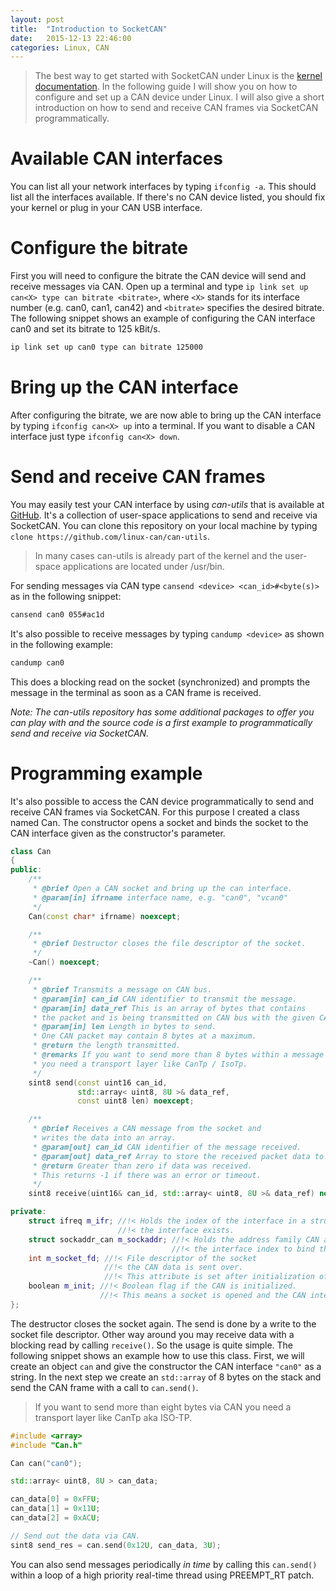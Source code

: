 ```yaml
---
layout: post
title:  "Introduction to SocketCAN"
date:   2015-12-13 22:46:00
categories: Linux, CAN
---
```


> The best way to get started with SocketCAN under Linux is the [kernel documentation](https://www.kernel.org/doc/Documentation/networking/can.txt). In the following guide I will show you on how to configure and set up a CAN device under Linux. I will also give a short introduction on how to send and receive CAN frames via SocketCAN programmatically.

# Available CAN interfaces
You can list all your network interfaces by typing `ifconfig -a`. This should list all the interfaces available. If there's no CAN device listed, you should fix your kernel or plug in your CAN USB interface.

# Configure the bitrate
First you will need to configure the bitrate the CAN device will send and receive messages via CAN. Open up a terminal and type `ip link set up can<X> type can bitrate <bitrate>`, where `<X>` stands for its interface number (e.g. can0, can1, can42) and `<bitrate>` specifies the desired bitrate. The following snippet shows an example of configuring the CAN interface can0 and set its bitrate to 125 kBit/s.

```bash
ip link set up can0 type can bitrate 125000
```

# Bring up the CAN interface
After configuring the bitrate, we are now able to bring up the CAN interface by typing `ifconfig can<X> up` into a terminal. If you want to disable a CAN interface just type `ifconfig can<X> down`.

# Send and receive CAN frames
You may easily test your CAN interface by using *can-utils* that is available at [GitHub](https://github.com/linux-can/can-utils). It's a collection of user-space applications to send and receive via SocketCAN. You can clone this repository on your local machine by typing `clone https://github.com/linux-can/can-utils`.

> In many cases can-utils is already part of the kernel and the user-space applications are located under /usr/bin.

For sending messages via CAN type `cansend <device> <can_id>#<byte(s)>` as in the following snippet:

```bash
cansend can0 055#ac1d
```

It's also possible to receive messages by typing `candump <device>` as shown in the following example:

```bash
candump can0
```

This does a blocking read on the socket (synchronized) and prompts the message in the terminal as soon as a CAN frame is received.

*Note: The can-utils repository has some additional packages to offer you can play with and the source code is a first example to programmatically send and receive via SocketCAN.*

# Programming example
It's also possible to access the CAN device programmatically to send and receive CAN frames via SocketCAN. For this purpose I created a class named Can. The constructor opens a socket and binds the socket to the CAN interface given as the constructor's parameter.

```c++
class Can
{
public:
    /**
     * @brief Open a CAN socket and bring up the can interface.
     * @param[in] ifrname interface name, e.g. "can0", "vcan0"
     */
    Can(const char* ifrname) noexcept;

    /**
     * @brief Destructor closes the file descriptor of the socket.
     */
    ~Can() noexcept;

    /**
     * @brief Transmits a message on CAN bus.
     * @param[in] can_id CAN identifier to transmit the message.
     * @param[in] data_ref This is an array of bytes that contains
     * the packet and is being transmitted on CAN bus with the given CAN ID.
     * @param[in] len Length in bytes to send.
     * One CAN packet may contain 8 bytes at a maximum.
     * @return the length transmitted.
     * @remarks If you want to send more than 8 bytes within a message
     * you need a transport layer like CanTp / IsoTp.
     */
    sint8 send(const uint16 can_id,
               std::array< uint8, 8U >& data_ref,
               const uint8 len) noexcept;

    /**
     * @brief Receives a CAN message from the socket and
     * writes the data into an array.
     * @param[out] can_id CAN identifier of the message received.
     * @param[out] data_ref Array to store the received packet data to.
     * @return Greater than zero if data was received.
     * This returns -1 if there was an error or timeout.
     */
    sint8 receive(uint16& can_id, std::array< uint8, 8U >& data_ref) noexcept;

private:
    struct ifreq m_ifr; //!< Holds the index of the interface in a struct if
                        //!< the interface exists.
    struct sockaddr_can m_sockaddr; //!< Holds the address family CAN and
                                    //!< the interface index to bind the socket on.
    int m_socket_fd; //!< File descriptor of the socket
                     //!< the CAN data is sent over.
                     //!< This attribute is set after initialization of the object.
    boolean m_init; //!< Boolean flag if the CAN is initialized.
                    //!< This means a socket is opened and the CAN interface exists.
};
```

The destructor closes the socket again. The send is done by a write to the socket file descriptor. Other way around you may receive data with a blocking read by calling `receive()`. So the usage is quite simple. The following snippet shows an example how to use this class. First, we will create an object `can` and give the constructor the CAN interface `"can0"` as a string. In the next step we create an `std::array` of 8 bytes on the stack and send the CAN frame with a call to `can.send()`.

> If you want to send more than eight bytes via CAN you need a transport layer like CanTp aka ISO-TP.


```c++
#include <array>
#include "Can.h"

Can can("can0");

std::array< uint8, 8U > can_data;

can_data[0] = 0xFFU;
can_data[1] = 0x11U;
can_data[2] = 0xACU;

// Send out the data via CAN.
sint8 send_res = can.send(0x12U, can_data, 3U);
```

You can also send messages periodically *in time* by calling this `can.send()` within a loop of a high priority real-time thread using PREEMPT_RT patch.
